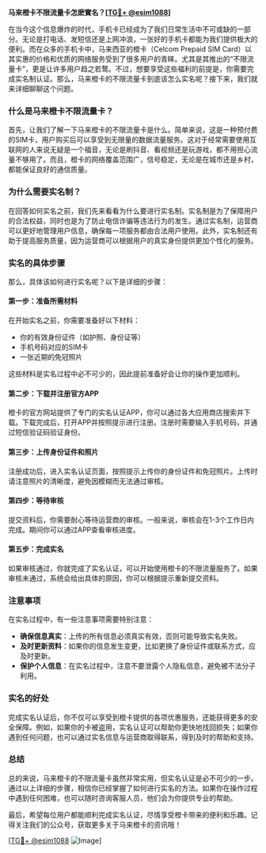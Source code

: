 **马来橙卡不限流量卡怎麽實名？[[TG💪+ @esim1088](https://t.me/s/esim1088)]**

在当今这个信息爆炸的时代，手机卡已经成为了我们日常生活中不可或缺的一部分。无论是打电话、发短信还是上网冲浪，一张好的手机卡都能为我们提供极大的便利。而在众多的手机卡中，马来西亚的橙卡（Celcom Prepaid SIM Card）以其实惠的价格和优质的网络服务受到了很多用户的青睐。尤其是其推出的“不限流量卡”，更是让许多用户趋之若鹜。不过，想要享受这些福利的前提是，你需要完成实名制认证。那么，马来橙卡的不限流量卡到底该怎么实名呢？接下来，我们就来详细聊聊这个问题。

### 什么是马来橙卡不限流量卡？

首先，让我们了解一下马来橙卡的不限流量卡是什么。简单来说，这是一种预付费的SIM卡，用户购买后可以享受到无限量的数据流量服务。这对于经常需要使用互联网的人来说无疑是一个福音，无论是刷抖音、看视频还是玩游戏，都不用担心流量不够用了。而且，橙卡的网络覆盖范围广，信号稳定，无论是在城市还是乡村，都能保证良好的通信质量。

### 为什么需要实名制？

在回答如何实名之前，我们先来看看为什么要进行实名制。实名制是为了保障用户的合法权益，同时也是为了防止电信诈骗等违法行为的发生。通过实名制，运营商可以更好地管理用户信息，确保每一项服务都由合法用户使用。此外，实名制还有助于提高服务质量，因为运营商可以根据用户的真实身份提供更加个性化的服务。

### 实名的具体步骤

那么，具体该如何进行实名呢？以下是详细的步骤：

#### 第一步：准备所需材料

在开始实名之前，你需要准备好以下材料：
- 你的有效身份证件（如护照、身份证等）
- 手机号码对应的SIM卡
- 一张近期的免冠照片

这些材料是实名过程中必不可少的，因此提前准备好会让你的操作更加顺利。

#### 第二步：下载并注册官方APP

橙卡的官方网站提供了专门的实名认证APP，你可以通过各大应用商店搜索并下载。下载完成后，打开APP并按照提示进行注册。注册时需要输入手机号码，并通过短信验证码验证身份。

#### 第三步：上传身份证件和照片

注册成功后，进入实名认证页面，按照提示上传你的身份证件和免冠照片。上传时请注意照片的清晰度，避免因模糊而无法通过审核。

#### 第四步：等待审核

提交资料后，你需要耐心等待运营商的审核。一般来说，审核会在1-3个工作日内完成。期间你可以通过APP查看审核进度。

#### 第五步：完成实名

如果审核通过，你就完成了实名认证，可以开始使用橙卡的不限流量服务了。如果审核未通过，系统会给出具体的原因，你可以根据提示重新提交资料。

### 注意事项

在实名过程中，有一些注意事项需要特别注意：
- **确保信息真实**：上传的所有信息必须真实有效，否则可能导致实名失败。
- **及时更新资料**：如果你的信息发生变更，比如更换了身份证件或联系方式，应及时更新。
- **保护个人信息**：在实名过程中，注意不要泄露个人隐私信息，避免被不法分子利用。

### 实名的好处

完成实名认证后，你不仅可以享受到橙卡提供的各项优惠服务，还能获得更多的安全保障。例如，如果你的卡被盗用，实名认证可以帮助你更快地找回损失；如果你遇到任何问题，也可以通过实名信息与运营商取得联系，得到及时的帮助和支持。

### 总结

总的来说，马来橙卡的不限流量卡虽然非常实用，但实名认证是必不可少的一步。通过以上详细的步骤，相信你已经掌握了如何进行实名的方法。如果你在操作过程中遇到任何困难，也可以随时咨询客服人员，他们会为你提供专业的帮助。

最后，希望每位用户都能顺利完成实名认证，尽情享受橙卡带来的便利和乐趣。记得关注我们的公众号，获取更多关于马来橙卡的资讯哦！

[[TG💪+ @esim1088](https://t.me/s/esim1088) ![Image](https://i.postimg.cc/4NQfJmqS/Snipaste-2025-05-13-00-14-12.png)]